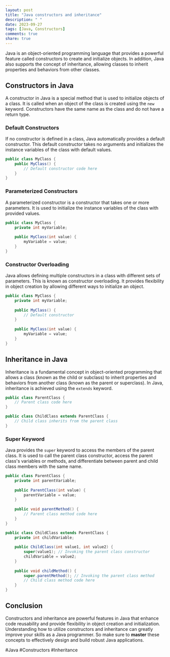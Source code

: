 ```yaml
---
layout: post
title: "Java constructors and inheritance"
description: " "
date: 2023-09-27
tags: [Java, Constructors]
comments: true
share: true
---
```


Java is an object-oriented programming language that provides a powerful feature called constructors to create and initialize objects. In addition, Java also supports the concept of inheritance, allowing classes to inherit properties and behaviors from other classes.

## Constructors in Java

A constructor in Java is a special method that is used to initialize objects of a class. It is called when an object of the class is created using the `new` keyword. Constructors have the same name as the class and do not have a return type.

### Default Constructors

If no constructor is defined in a class, Java automatically provides a default constructor. This default constructor takes no arguments and initializes the instance variables of the class with default values.

```java
public class MyClass {
    public MyClass() {
        // Default constructor code here
    }
}
```

### Parameterized Constructors

A parameterized constructor is a constructor that takes one or more parameters. It is used to initialize the instance variables of the class with provided values.

```java
public class MyClass {
    private int myVariable;
    
    public MyClass(int value) {
        myVariable = value;
    }
}
```

### Constructor Overloading

Java allows defining multiple constructors in a class with different sets of parameters. This is known as constructor overloading. It provides flexibility in object creation by allowing different ways to initialize an object.

```java
public class MyClass {
    private int myVariable;
    
    public MyClass() {
        // Default constructor
    }
    
    public MyClass(int value) {
        myVariable = value;
    }
}
```

## Inheritance in Java

Inheritance is a fundamental concept in object-oriented programming that allows a class (known as the child or subclass) to inherit properties and behaviors from another class (known as the parent or superclass). In Java, inheritance is achieved using the `extends` keyword.

```java
public class ParentClass {
    // Parent class code here
}

public class ChildClass extends ParentClass {
    // Child class inherits from the parent class
}
```

### Super Keyword

Java provides the `super` keyword to access the members of the parent class. It is used to call the parent class constructor, access the parent class's variables or methods, and differentiate between parent and child class members with the same name.

```java
public class ParentClass {
    private int parentVariable;
    
    public ParentClass(int value) {
        parentVariable = value;
    }
    
    public void parentMethod() {
        // Parent class method code here
    }
}

public class ChildClass extends ParentClass {
    private int childVariable;
    
    public ChildClass(int value1, int value2) {
        super(value1); // Invoking the parent class constructor
        childVariable = value2;
    }
    
    public void childMethod() {
        super.parentMethod(); // Invoking the parent class method
        // Child class method code here
    }
}
```

## Conclusion

Constructors and inheritance are powerful features in Java that enhance code reusability and provide flexibility in object creation and initialization. Understanding how to utilize constructors and inheritance can greatly improve your skills as a Java programmer. So make sure to **master** these concepts to effectively design and build robust Java applications.

#Java #Constructors #Inheritance